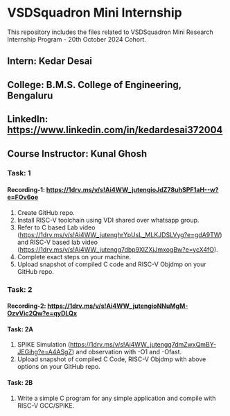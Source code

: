 # VSDSquadron Mini Internship
This repository includes the files related to VSDSquadron Mini Research Internship Program - 20th October 2024 Cohort. 

## Intern: Kedar Desai
## College: B.M.S. College of Engineering, Bengaluru
## LinkedIn: https://www.linkedin.com/in/kedardesai372004
## Course Instructor: Kunal Ghosh

### Task: 1
#### Recording-1: https://1drv.ms/v/s!Ai4WW_jutengioJdZ78uhSPF1aH--w?e=FOv6oe
1. Create GitHub repo. <br />
2. Install RISC-V toolchain using VDI shared over whatsapp group. <br />
3. Refer to C based Lab video (https://1drv.ms/v/s!Ai4WW_jutenghrYpUsL_MLKJDSLVyg?e=gdA9TW) and RISC-V based lab video (https://1drv.ms/v/s!Ai4WW_jutengg7dbp9XlZXjJmxogBw?e=ycX4fO). <br />
4. Complete exact steps on your machine. <br />
5. Upload snapshot of compiled C code and RISC-V Objdmp on your GitHub repo.<br />

### Task: 2
#### Recording-2: https://1drv.ms/v/s!Ai4WW_jutengioNNuMgM-OzvVic2Qw?e=qyDLQx
#### Task: 2A
1. SPIKE Simulation (https://1drv.ms/v/s!Ai4WW_jutengg7dmZwxQmBY-JEGihg?e=A4ASgZ) and observation with -O1 and -Ofast.
2. Upload snapshot of compiled C Code, RISC-V Objdmp with above options on your GitHub repo.
#### Task: 2B
1. Write a simple C program for any simple application and compile with RISC-V GCC/SPIKE.
